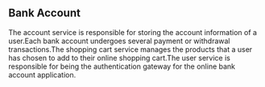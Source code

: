 ## Bank Account
The account service is responsible for storing the account information of a user.Each bank account undergoes several payment or withdrawal transactions.The shopping cart service manages the products that a user has chosen to add to their online shopping cart.The user service is responsible for being the authentication gateway for the online bank account application.
